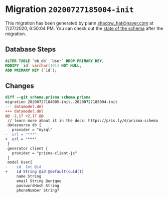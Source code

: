 # Migration `20200727185004-init`

This migration has been generated by piann <shadow_hat@naver.com> at 7/27/2020, 6:50:04 PM.
You can check out the [state of the schema](./schema.prisma) after the migration.

## Database Steps

```sql
ALTER TABLE `bb_db`.`User` DROP PRIMARY KEY,
MODIFY `id` varchar(191) NOT NULL,
ADD PRIMARY KEY (`id`);
```

## Changes

```diff
diff --git schema.prisma schema.prisma
migration 20200727184005-init..20200727185004-init
--- datamodel.dml
+++ datamodel.dml
@@ -2,17 +2,17 @@
 // learn more about it in the docs: https://pris.ly/d/prisma-schema
 datasource db {
   provider = "mysql"
-  url = "***"
+  url = "***"
 }
 generator client {
   provider = "prisma-client-js"
 }
 model User{
-    id  Int @id
+    id String @id @default(cuid())
     name String
     email String @unique
     passwordHash String
     phoneNumber String?
```


